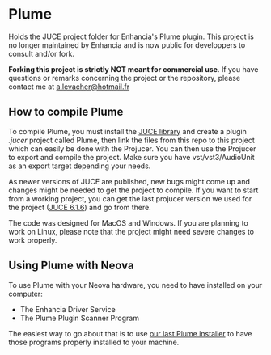 # Plume
Holds the JUCE project folder for Enhancia's Plume plugin.
This project is no longer maintained by Enhancia and is now public for developpers to consult and/or fork.

**Forking this project is strictly NOT meant for commercial use**. If you have questions or remarks concerning the project or the repository, please contact me at a.levacher@hotmail.fr

## How to compile Plume
To compile Plume, you must install the [JUCE library](https://juce.com/get-juce) and create a plugin *.jucer* project called Plume, then link the files from this repo to this project which can easily be done with the Projucer. You can then use the Projucer to export and compile the project. Make sure you have vst/vst3/AudioUnit as an export target depending your needs.

As newer versions of JUCE are published, new bugs might come up and changes might be needed to get the project to compile. If you want to start from a working project, you can get the last projucer version we used for the project ([JUCE 6.1.6](https://github.com/juce-framework/JUCE/releases/tag/6.1.6)) and go from there.

The code was designed for MacOS and Windows. If you are planning to work on Linux, please note that the project might need severe changes to work properly.

## Using Plume with Neova
To use Plume with your Neova hardware, you need to have installed on your computer:
- The Enhancia Driver Service
- The Plume Plugin Scanner Program

The easiest way to go about that is to use [our last Plume installer](https://sites.google.com/view/enhancia-website/download?authuser=0) to have those programs properly installed to your machine.
